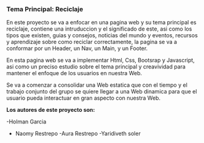 


### Tema Principal: Reciclaje ##

En este proyecto se va a enfocar en una pagina web y su tema principal es reciclaje, contiene una intruduccion y el significado de este, asi como los tipos que existen, guias y consejos, noticias del mundo y eventos, recursos y aprendizaje sobre como reciclar correctamente, la pagina se va a conformar por un Header, un Nav, un Main, y un Footer.

En esta pagina web se va a implementar Html, Css, Bootsrap y Javascript, asi como un preciso estudio sobre el tema principal y creavividad para mantener el enfoque de los usuarios en nuestra Web.

Se va a comenzar a consolidar una Web estatica que con el tiempo y el trabajo conjunto del grupo se quiere llegar a una Web dinamica para que el usuario pueda interactuar en gran aspecto con nuestra Web.

**Los autores de este proyecto son:**

-Holman Garcia 
- Naomy Restrepo
-Aura Restrepo
-Yaridiveth soler




